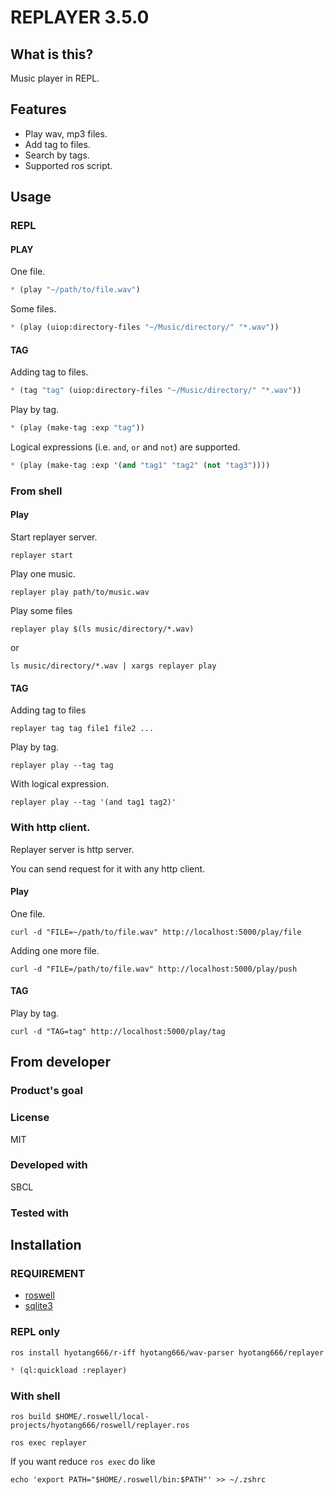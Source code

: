# REPLAYER 3.5.0
## What is this?
Music player in REPL.

## Features

* Play wav, mp3 files.
* Add tag to files.
* Search by tags.
* Supported ros script.

## Usage
### REPL
#### PLAY

One file.

```lisp
* (play "~/path/to/file.wav")
```
Some files.

```lisp
* (play (uiop:directory-files "~/Music/directory/" "*.wav"))
```

#### TAG
Adding tag to files.

```lisp
* (tag "tag" (uiop:directory-files "~/Music/directory/" "*.wav"))
```

Play by tag.

```lisp
* (play (make-tag :exp "tag"))
```

Logical expressions (i.e. `and`, `or` and  `not`) are supported.

```lisp
* (play (make-tag :exp '(and "tag1" "tag2" (not "tag3"))))
```

### From shell
#### Play
Start replayer server.

```shell
replayer start
```

Play one music.

```shell
replayer play path/to/music.wav
```

Play some files

```shell
replayer play $(ls music/directory/*.wav)
```

or

```shell
ls music/directory/*.wav | xargs replayer play
```

#### TAG
Adding tag to files

```shell
replayer tag tag file1 file2 ...
```

Play by tag.

```shell
replayer play --tag tag
```

With logical expression.

```shell
replayer play --tag '(and tag1 tag2)'
```

### With http client.
Replayer server is http server.

You can send request for it with any http client.

#### Play

One file.

```shell
curl -d "FILE=~/path/to/file.wav" http://localhost:5000/play/file
```

Adding one more file.

```shell
curl -d "FILE=/path/to/file.wav" http://localhost:5000/play/push
```

#### TAG

Play by tag.

```shell
curl -d "TAG=tag" http://localhost:5000/play/tag
```

## From developer

### Product's goal

### License
MIT

### Developed with
SBCL

### Tested with

## Installation
### REQUIREMENT

* [roswell](https://github.com/roswell/roswell)
* [sqlite3](https://sqlite.org/index.html)

### REPL only

```shell
ros install hyotang666/r-iff hyotang666/wav-parser hyotang666/replayer
```

```lisp
* (ql:quickload :replayer)
```

### With shell

```shell
ros build $HOME/.roswell/local-projects/hyotang666/roswell/replayer.ros

ros exec replayer
```

If you want reduce `ros exec` do like

```shell
echo 'export PATH="$HOME/.roswell/bin:$PATH"' >> ~/.zshrc
```
